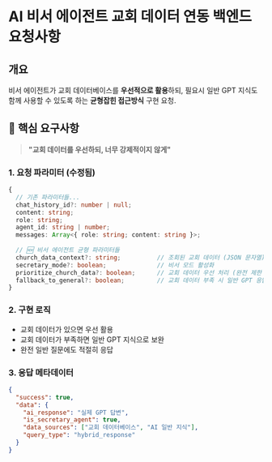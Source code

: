 # AI 비서 에이전트 교회 데이터 연동 백엔드 요청사항

## 개요
비서 에이전트가 교회 데이터베이스를 **우선적으로 활용**하되, 필요시 일반 GPT 지식도 함께 사용할 수 있도록 하는 **균형잡힌 접근방식** 구현 요청.

## 🎯 핵심 요구사항
> **"교회 데이터를 우선하되, 너무 강제적이지 않게"**

### 1. 요청 파라미터 (수정됨)
```typescript
{
  // 기존 파라미터들...
  chat_history_id?: number | null;
  content: string;
  role: string;
  agent_id: string | number;
  messages: Array<{ role: string; content: string }>;
  
  // 🆕 비서 에이전트 균형 파라미터들
  church_data_context?: string;          // 조회된 교회 데이터 (JSON 문자열)
  secretary_mode?: boolean;              // 비서 모드 활성화
  prioritize_church_data?: boolean;      // 교회 데이터 우선 처리 (완전 제한 아님)
  fallback_to_general?: boolean;         // 교회 데이터 부족 시 일반 GPT 응답 허용
}
```

### 2. 구현 로직
- 교회 데이터가 있으면 우선 활용
- 교회 데이터가 부족하면 일반 GPT 지식으로 보완
- 완전 일반 질문에도 적절히 응답

### 3. 응답 메타데이터
```json
{
  "success": true,
  "data": {
    "ai_response": "실제 GPT 답변",
    "is_secretary_agent": true,
    "data_sources": ["교회 데이터베이스", "AI 일반 지식"],
    "query_type": "hybrid_response"
  }
}
```